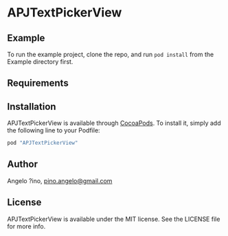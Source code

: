 # APJTextPickerView

## Example

To run the example project, clone the repo, and run `pod install` from the Example directory first.

## Requirements

## Installation

APJTextPickerView is available through [CocoaPods](http://cocoapods.org). To install
it, simply add the following line to your Podfile:

```ruby
pod "APJTextPickerView"
```

## Author

Angelo ?ino, pino.angelo@gmail.com

## License

APJTextPickerView is available under the MIT license. See the LICENSE file for more info.

